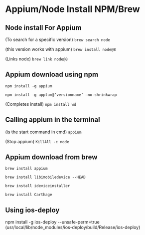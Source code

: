 # Appium/Node Install NPM/Brew

## Node install For Appium
(To search for a specific version)
`brew search node`

(this version works with appium) 
`brew install node@8` 

(Links node)
`brew link node@8`

## Appium download using npm
`npm install -g appium`

`npm install -g applum@‘versionname’ —no-shrinkwrap`

(Completes install)
`npm install wd` 

## Calling appium in the terminal
(is the start command in cmd)
`appium` 

(Stop appium)
`KillAll -c node`


## Appium download from brew 
`brew install appium`

`brew install libimobiledevice --HEAD`

`brew install ideviceinstaller`

`brew install Carthage`

## Using ios-deploy
npm install -g ios-deploy --unsafe-perm=true
(usr/local/lib/node_modules/ios-deploy/build/Release/ios-deploy)
